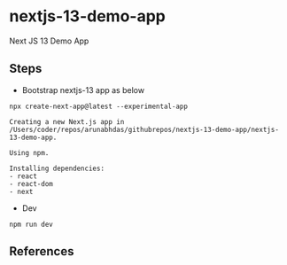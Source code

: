 # nextjs-13-demo-app
Next JS 13 Demo App

## Steps

* Bootstrap nextjs-13 app as below
```
npx create-next-app@latest --experimental-app

Creating a new Next.js app in /Users/coder/repos/arunabhdas/githubrepos/nextjs-13-demo-app/nextjs-13-demo-app.

Using npm.

Installing dependencies:
- react
- react-dom
- next
```

* Dev 
```
npm run dev
```


## References


